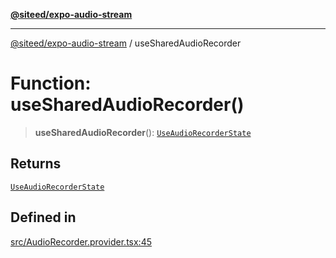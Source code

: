 [**@siteed/expo-audio-stream**](../README.md)

***

[@siteed/expo-audio-stream](../README.md) / useSharedAudioRecorder

# Function: useSharedAudioRecorder()

> **useSharedAudioRecorder**(): [`UseAudioRecorderState`](../interfaces/UseAudioRecorderState.md)

## Returns

[`UseAudioRecorderState`](../interfaces/UseAudioRecorderState.md)

## Defined in

[src/AudioRecorder.provider.tsx:45](https://github.com/deeeed/expo-audio-stream/blob/5d6ad1b96f334903d6ad72d1703a6eb08697ab05/packages/expo-audio-stream/src/AudioRecorder.provider.tsx#L45)
